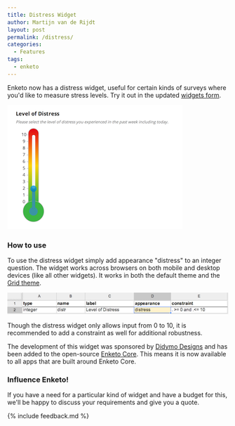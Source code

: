 ```yaml
---
title: Distress Widget
author: Martijn van de Rijdt
layout: post
permalink: /distress/
categories:
  - Features
tags:
  - enketo
---
```


Enketo now has a distress widget, useful for certain kinds of surveys where you'd like to measure stress levels. Try it out in the updated [widgets form](https://widgets.enketo.org/webform).

[![Distress Widget](../files/2014/06/distress.png "Distress widget")](https://widgets.enketo.org/webform)

### How to use

To use the distress widget simply add appearance "distress" to an integer question. The widget works across browsers on both mobile and desktop devices (like all other widgets). It works in both the default theme and the [Grid theme](/gorgeous-grid/).

![Distress Widget inXLSForm](../files/2014/06/distress_xls.png "Distress widget in XLSForm")

Though the distress widget only allows input from 0 to 10, it is recommended to add a constraint as well for additional robustness.

The development of this widget was sponsored by [Didymo Designs](http://www.didymodesigns.com.au/) and has been added to the open-source [Enketo Core](https://github.com/MartijnR/enketo-core). This means it is now available to all apps that are built around Enketo Core.

### Influence Enketo!

If you have a need for a particular kind of widget and have a budget for this, we'll be happy to discuss your requirements and give you a quote.

{% include feedback.md %}
